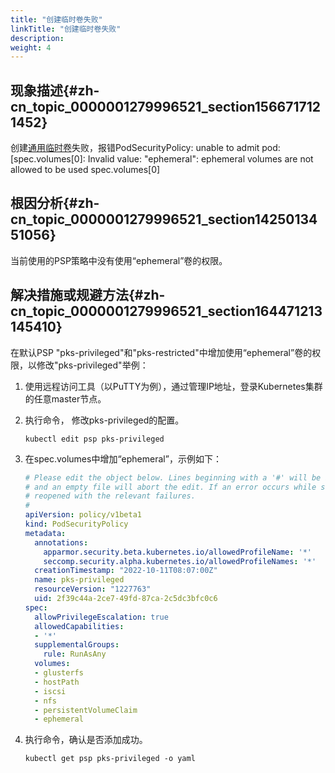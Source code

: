 ```yaml
---
title: "创建临时卷失败"
linkTitle: "创建临时卷失败"
description: 
weight: 4
---
```


## 现象描述{#zh-cn_topic_0000001279996521_section1566717121452}

创建[通用临时卷](https://kubernetes.io/docs/concepts/storage/ephemeral-volumes/#generic-ephemeral-volumes)失败，报错PodSecurityPolicy: unable to admit pod: \[spec.volumes\[0\]: Invalid value: "ephemeral": ephemeral volumes are not allowed to be used spec.volumes\[0\]

## 根因分析{#zh-cn_topic_0000001279996521_section1425013451056}

当前使用的PSP策略中没有使用“ephemeral”卷的权限。

## 解决措施或规避方法{#zh-cn_topic_0000001279996521_section164471213145410}

在默认PSP "pks-privileged"和"pks-restricted"中增加使用“ephemeral”卷的权限，以修改"pks-privileged"举例：

1.  使用远程访问工具（以PuTTY为例），通过管理IP地址，登录Kubernetes集群的任意master节点。
2.  执行命令， 修改pks-privileged的配置。

    ```
    kubectl edit psp pks-privileged
    ```

3.  在spec.volumes中增加“ephemeral”，示例如下：

    ```yaml
    # Please edit the object below. Lines beginning with a '#' will be ignored,
    # and an empty file will abort the edit. If an error occurs while saving this file will be
    # reopened with the relevant failures.
    #
    apiVersion: policy/v1beta1
    kind: PodSecurityPolicy
    metadata:
      annotations:
        apparmor.security.beta.kubernetes.io/allowedProfileName: '*'
        seccomp.security.alpha.kubernetes.io/allowedProfileNames: '*'
      creationTimestamp: "2022-10-11T08:07:00Z"
      name: pks-privileged
      resourceVersion: "1227763"
      uid: 2f39c44a-2ce7-49fd-87ca-2c5dc3bfc0c6
    spec:
      allowPrivilegeEscalation: true
      allowedCapabilities:
      - '*'
      supplementalGroups:
        rule: RunAsAny
      volumes:
      - glusterfs
      - hostPath
      - iscsi
      - nfs
      - persistentVolumeClaim
      - ephemeral
    ```

4.  执行命令，确认是否添加成功。

    ```
    kubectl get psp pks-privileged -o yaml
    ```

